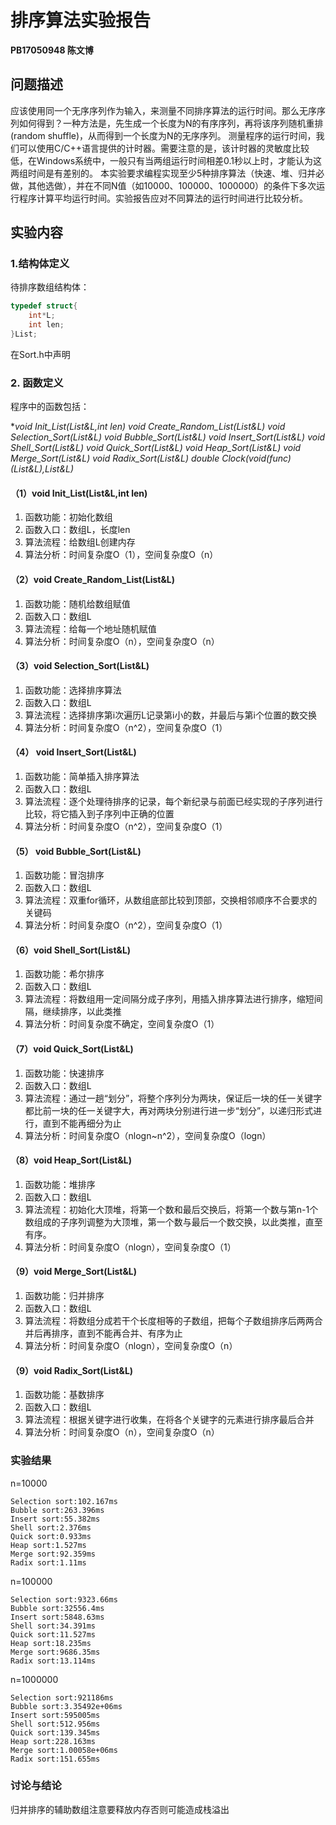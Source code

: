 

# 排序算法实验报告

**PB17050948        陈文博** 

## 问题描述

应该使用同一个无序序列作为输入，来测量不同排序算法的运行时间。那么无序序列如何得到？一种方法是，先生成一个长度为N的有序序列，再将该序列随机重排(random shuffle)，从而得到一个长度为N的无序序列。
测量程序的运行时间，我们可以使用C/C++语言提供的计时器。需要注意的是，该计时器的灵敏度比较低，在Windows系统中，一般只有当两组运行时间相差0.1秒以上时，才能认为这两组时间是有差别的。
本实验要求编程实现至少5种排序算法（快速、堆、归并必做，其他选做），并在不同N值（如10000、100000、1000000）的条件下多次运行程序计算平均运行时间。实验报告应对不同算法的运行时间进行比较分析。

## 实验内容 

### 1.结构体定义 

待排序数组结构体：

```c++
typedef struct{
    int*L;
    int len;
}List;
```

在Sort.h中声明

### 2. 函数定义

程序中的函数包括：

**void Init_List(List&L,int len)
void Create_Random_List(List&L)
void Selection_Sort(List&L)
void Bubble_Sort(List&L)
void Insert_Sort(List&L)
void Shell_Sort(List&L)
void Quick_Sort(List&L)
void Heap_Sort(List&L)
void Merge_Sort(List&L)
void Radix_Sort(List&L)
double Clock(void(*func)(List&L),List&L)**

#### （1）void Init_List(List&L,int len)

1. 函数功能：初始化数组
2. 函数入口：数组L，长度len
3. 算法流程：给数组L创建内存
4. 算法分析：时间复杂度O（1），空间复杂度O（n）   

#### （2）void Create_Random_List(List&L)

1. 函数功能：随机给数组赋值
2. 函数入口：数组L
3. 算法流程：给每一个地址随机赋值
4. 算法分析：时间复杂度O（n），空间复杂度O（n）

#### （3）void Selection_Sort(List&L)

1. 函数功能：选择排序算法
2. 函数入口：数组L
3. 算法流程：选择排序第i次遍历L记录第i小的数，并最后与第i个位置的数交换
4. 算法分析：时间复杂度O（n^2），空间复杂度O（1）

#### （4） void Insert_Sort(List&L)

1. 函数功能：简单插入排序算法
2. 函数入口：数组L
3. 算法流程：逐个处理待排序的记录，每个新纪录与前面已经实现的子序列进行比较，将它插入到子序列中正确的位置
4. 算法分析：时间复杂度O（n^2），空间复杂度O（1）

#### （5） void Bubble_Sort(List&L)

1. 函数功能：冒泡排序
2. 函数入口：数组L
3. 算法流程：双重for循环，从数组底部比较到顶部，交换相邻顺序不合要求的关键码
4. 算法分析：时间复杂度O（n^2），空间复杂度O（1） 

#### （6）void Shell_Sort(List&L)

1. 函数功能：希尔排序
2. 函数入口：数组L
3. 算法流程：将数组用一定间隔分成子序列，用插入排序算法进行排序，缩短间隔，继续排序，以此类推
4. 算法分析：时间复杂度不确定，空间复杂度O（1）

#### （7）void Quick_Sort(List&L)

1. 函数功能：快速排序
2. 函数入口：数组L
3. 算法流程：通过一趟“划分”，将整个序列分为两块，保证后一块的任一关键字都比前一块的任一关键字大，再对两块分别进行进一步“划分”，以递归形式进行，直到不能再细分为止
4. 算法分析：时间复杂度O（nlogn~n^2），空间复杂度O（logn） 

#### （8）void Heap_Sort(List&L)

1. 函数功能：堆排序
2. 函数入口：数组L
3. 算法流程：初始化大顶堆，将第一个数和最后交换后，将第一个数与第n-1个数组成的子序列调整为大顶堆，第一个数与最后一个数交换，以此类推，直至有序。
4. 算法分析：时间复杂度O（nlogn），空间复杂度O（1）

#### （9）void Merge_Sort(List&L)

1. 函数功能：归并排序
2. 函数入口：数组L
3. 算法流程：将数组分成若干个长度相等的子数组，把每个子数组排序后两两合并后再排序，直到不能再合并、有序为止
4. 算法分析：时间复杂度O（nlogn），空间复杂度O（n）

#### （9）void Radix_Sort(List&L)

1. 函数功能：基数排序
2. 函数入口：数组L
3. 算法流程：根据关键字进行收集，在将各个关键字的元素进行排序最后合并
4. 算法分析：时间复杂度O（n），空间复杂度O（n）

### 实验结果

n=10000

```
Selection sort:102.167ms
Bubble sort:263.396ms
Insert sort:55.382ms
Shell sort:2.376ms
Quick sort:0.933ms
Heap sort:1.527ms
Merge sort:92.359ms
Radix sort:1.11ms
```

n=100000

```
Selection sort:9323.66ms
Bubble sort:32556.4ms
Insert sort:5848.63ms
Shell sort:34.391ms
Quick sort:11.527ms
Heap sort:18.235ms
Merge sort:9686.35ms
Radix sort:13.114ms
```

n=1000000

```
Selection sort:921186ms
Bubble sort:3.35492e+06ms
Insert sort:595005ms
Shell sort:512.956ms
Quick sort:139.345ms
Heap sort:228.163ms
Merge sort:1.00058e+06ms
Radix sort:151.655ms
```



### 讨论与结论

归并排序的辅助数组注意要释放内存否则可能造成栈溢出





